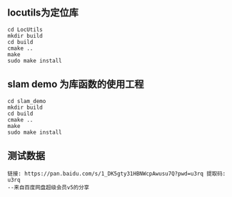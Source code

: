 ## locutils为定位库
```
cd LocUtils
mkdir build
cd build
cmake ..
make 
sudo make install
```

## slam demo 为库函数的使用工程
```
cd slam_demo
mkdir build
cd build
cmake ..
make 
sudo make install
```
## 测试数据
```
链接: https://pan.baidu.com/s/1_DK5gty31HBNWcpAwusu7Q?pwd=u3rq 提取码: u3rq 
--来自百度网盘超级会员v5的分享
```